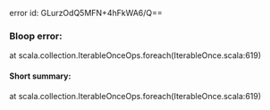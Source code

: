 error id: GLurzOdQ5MFN+4hFkWA6/Q==
### Bloop error:

at scala.collection.IterableOnceOps.foreach(IterableOnce.scala:619)
#### Short summary: 

at scala.collection.IterableOnceOps.foreach(IterableOnce.scala:619)
